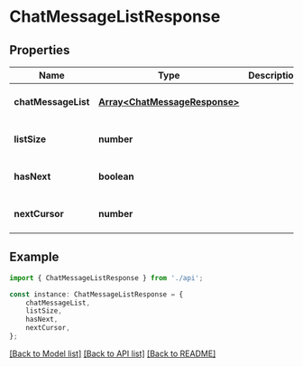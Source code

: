 # ChatMessageListResponse


## Properties

Name | Type | Description | Notes
------------ | ------------- | ------------- | -------------
**chatMessageList** | [**Array&lt;ChatMessageResponse&gt;**](ChatMessageResponse.md) |  | [optional] [default to undefined]
**listSize** | **number** |  | [optional] [default to undefined]
**hasNext** | **boolean** |  | [optional] [default to undefined]
**nextCursor** | **number** |  | [optional] [default to undefined]

## Example

```typescript
import { ChatMessageListResponse } from './api';

const instance: ChatMessageListResponse = {
    chatMessageList,
    listSize,
    hasNext,
    nextCursor,
};
```

[[Back to Model list]](../README.md#documentation-for-models) [[Back to API list]](../README.md#documentation-for-api-endpoints) [[Back to README]](../README.md)
